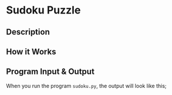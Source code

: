 # Sudoku Puzzle

## Description


## How it Works

## Program Input & Output

When you run the program `sudoku.py`, the output will look like this;

```
```
